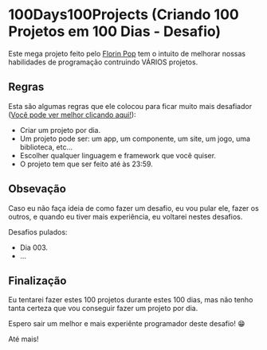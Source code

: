 # 100Days100Projects (Criando 100 Projetos em 100 Dias - Desafio)
 Este mega projeto feito pelo [Florin Pop](https://github.com/florinpop17) tem o intuito de melhorar nossas habilidades de programação contruindo VÁRIOS projetos.

## Regras
 Esta são algumas regras que ele colocou para ficar muito mais desafiador ([Você pode ver melhor clicando aqui!](https://www.florin-pop.com/blog/2019/09/100-days-100-projects/)):

 - Criar um projeto por dia.
 - Um projeto pode ser: um app, um componente, um site, um jogo, uma biblioteca, etc...
 - Escolher qualquer linguagem e framework que você quiser.
 - O projeto tem que ser feito até às 23:59.

## Obsevação
 Caso eu não faça ideia de como fazer um desafio, eu vou pular ele, fazer os outros, e quando eu tiver mais experiência, eu voltarei nestes desafios.

 Desafios pulados:

 - Dia 003.
 - ...

## Finalização
 Eu tentarei fazer estes 100 projetos durante estes 100 dias, mas não tenho tanta certeza que vou conseguir fazer um projeto por dia.

 Espero sair um melhor e mais experiênte programador deste desafio! 😁

 Até mais!
